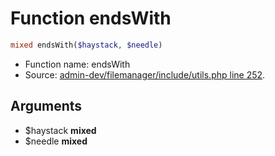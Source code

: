 Function endsWith
===========================





```php
mixed endsWith($haystack, $needle)
```

* Function name: endsWith
* Source: [admin-dev/filemanager/include/utils.php line 252](https://github.com/PrestaShop/PrestaShop/blob/1.6.0.6/admin-dev/filemanager/include/utils.php#L252).

Arguments
---------

* $haystack **mixed**
* $needle **mixed**

